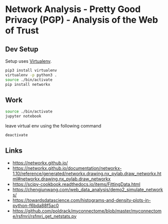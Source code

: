 # Network Analysis - Pretty Good Privacy (PGP) - Analysis of the Web of Trust

## Dev Setup

Setup uses [Virtualenv](https://virtualenv.pypa.io/en/stable/).

```bash
pip3 install virtualenv
virtualenv -p python3 .
source ./bin/activate
pip install networkx
```

## Work

```bash
source ./bin/activate
jupyter notebook
```

leave virtual env using the following command

```bash
deactivate
```

## Links

- <https://networkx.github.io/>
- <https://networkx.github.io/documentation/networkx-1.10/reference/generated/networkx.drawing.nx_pylab.draw_networkx.html#networkx.drawing.nx_pylab.draw_networkx>
- <https://scipy-cookbook.readthedocs.io/items/FittingData.html>
- <https://chengjunwang.com/web_data_analysis/demo2_simulate_networks/>
- <https://towardsdatascience.com/histograms-and-density-plots-in-python-f6bda88f5ac0>
- <https://github.com/poldrack/myconnectome/blob/master/myconnectome/rsfmri/rsfmri_get_netstats.py>
